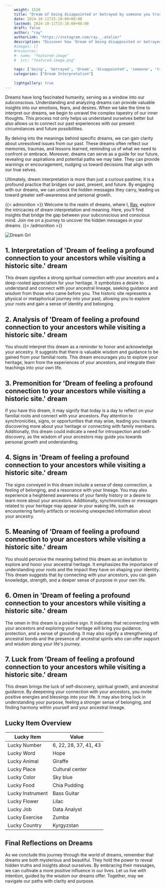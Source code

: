 ```yaml
---
    weight: 1528
    title: "Dream of being disappointed or betrayed by someone you trust"  # Assuming 'title' column exists
    date: 2024-10-11T15:10:00+08:00
    lastmod: 2024-10-11T15:10:00+08:00
    draft: false
    author: "ray"
    authorLink: "https://instagram.com/ray._.atelier"
    description: "Discover how 'Dream of being disappointed or betrayed by someone you trust' can interpret your future and uncover its significant meanings in your life."
    #images: []
    #resources:
    #- name: "featured-image"
    #  src: "featured-image.png"
    
    tags: ['being', 'betrayed', 'Dream', 'disappointed', 'someone', 'trust', 'you']
    categories: ["Dream Interpretation"]
    
    lightgallery: true
---
```

    
Dreams have long fascinated humanity, serving as a window into our subconscious. Understanding and analyzing dreams can provide valuable insights into our emotions, fears, and desires. When we take the time to interpret our dreams, we begin to unravel the complex tapestry of our inner thoughts. This process not only helps us understand ourselves better but also allows us to connect our past experiences with our present circumstances and future possibilities.

By delving into the meanings behind specific dreams, we can gain clarity about unresolved issues from our past. These dreams often reflect our memories, traumas, and lessons learned, reminding us of what we need to confront or embrace. Moreover, dreams can serve as a guide for our future, revealing our aspirations and potential paths we may take. They can provide warnings or encouragement, nudging us toward decisions that align with our true selves.

Ultimately, dream interpretation is more than just a curious pastime; it is a profound practice that bridges our past, present, and future. By engaging with our dreams, we can unlock the hidden messages they carry, leading us toward greater self-awareness and personal growth.

{{< admonition >}}
Welcome to the realm of dreams, where I, [Ray](https://instagram.com/ray._.atelier), explore the intricacies of dream interpretation and meaning. Here, you’ll find insights that bridge the gap between your subconscious and conscious mind. Join me on a journey to uncover the hidden messages in your dreams.
{{< /admonition >}}

![Dream Grl](https://cdn.pixabay.com/photo/2017/11/02/03/35/gothic-2910057_1280.jpg "Dream Grl")

## 1. Interpretation of 'Dream of feeling a profound connection to your ancestors while visiting a historic site.' dream
 This dream signifies a strong spiritual connection with your ancestors and a deep-rooted appreciation for your heritage. It symbolizes a desire to understand and connect with your ancestral lineage, seeking guidance and wisdom from those who came before you. The historic site represents a physical or metaphorical journey into your past, allowing you to explore your roots and gain a sense of identity and belonging.

## 2. Analysis of 'Dream of feeling a profound connection to your ancestors while visiting a historic site.' dream
 You should interpret this dream as a reminder to honor and acknowledge your ancestry. It suggests that there is valuable wisdom and guidance to be gained from your familial roots. This dream encourages you to explore your heritage, learn from the experiences of your ancestors, and integrate their teachings into your own life.

## 3. Premonition for 'Dream of feeling a profound connection to your ancestors while visiting a historic site.' dream
 If you have this dream, it may signify that today is a day to reflect on your familial roots and connect with your ancestors. Pay attention to synchronicities, signs, or opportunities that may arise, leading you towards discovering more about your heritage or connecting with family members. Additionally, this dream could indicate a need for introspection and self-discovery, as the wisdom of your ancestors may guide you towards personal growth and understanding.

## 4. Signs in 'Dream of feeling a profound connection to your ancestors while visiting a historic site.' dream
 The signs conveyed in this dream include a sense of deep connection, a feeling of belonging, and a resonance with your lineage. You may also experience a heightened awareness of your family history or a desire to learn more about your ancestors. Additionally, synchronicities or messages related to your heritage may appear in your waking life, such as encountering family artifacts or receiving unexpected information about your ancestry.

## 5. Meaning of 'Dream of feeling a profound connection to your ancestors while visiting a historic site.' dream
 You should perceive the meaning behind this dream as an invitation to explore and honor your ancestral heritage. It emphasizes the importance of understanding your roots and the impact they have on shaping your identity. This dream suggests that by connecting with your ancestors, you can gain knowledge, strength, and a deeper sense of purpose in your own life.

## 6. Omen in 'Dream of feeling a profound connection to your ancestors while visiting a historic site.' dream
 The omen in this dream is a positive sign. It indicates that reconnecting with your ancestors and exploring your heritage will bring you guidance, protection, and a sense of grounding. It may also signify a strengthening of ancestral bonds and the presence of ancestral spirits who can offer support and wisdom along your life's journey.

## 7. Luck from 'Dream of feeling a profound connection to your ancestors while visiting a historic site.' dream
 This dream brings the luck of self-discovery, spiritual growth, and ancestral guidance. By deepening your connection with your ancestors, you invite positive energies and blessings into your life. It may also bring luck in understanding your purpose, feeling a stronger sense of belonging, and finding harmony within yourself and your ancestral lineage.

## Lucky Item Overview
| Lucky Item          | Value              |
|---------------|--------------------|
| Lucky Number        | 6, 22, 28, 37, 41, 43  |
| Lucky Word          | Hope |
| Lucky Animal        | Giraffe |
| Lucky Place         | Cultural center     |
| Lucky Color         | Sky blue     |
| Lucky Food          | Chia Pudding      |
| Lucky Instrument    | Bass Guitar |
| Lucky Flower        | Lilac    |
| Lucky Job           | Data Analyst       |
| Lucky Exercise      | Zumba  |
| Lucky Country       | Kyrgyzstan    |


##  Final Reflections on Dreams

As we conclude this journey through the world of dreams, remember that dreams are both mysterious and beautiful. They hold the power to reveal hidden truths and insights about ourselves. By embracing their messages, we can cultivate a more positive influence in our lives. Let us live with intention, guided by the wisdom our dreams offer. Together, may we navigate our paths with clarity and purpose.
